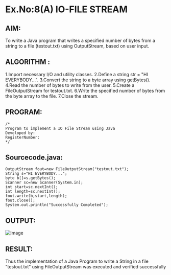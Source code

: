 # Ex.No:8(A)           IO-FILE STREAM
## AIM:
To write a Java program that writes a specified number of bytes from a string to a file (testout.txt) using OutputStream, based on user input.

## ALGORITHM :
1.Import necessary I/O and utility classes.
2.Define a string str = "HI EVERYBODY...".
3.Convert the string to a byte array using getBytes().
4.Read the number of bytes to write from the user.
5.Create a FileOutputStream for testout.txt.
6.Write the specified number of bytes from the byte array to the file.
7.Close the stream.


## PROGRAM:
 ```
/*
Program to implement a IO File Stream using Java
Developed by: 
RegisterNumber:  
*/
```

## Sourcecode.java:
```
OutputStream fout=new FileOutputStream("testout.txt");
String s="HI EVERYBODY...";
byte b[]=s.getBytes();
Scanner sc=new Scanner(System.in);
int start=sc.nextInt();
int length=sc.nextInt();
fout.write(b,start,length);
fout.close();
System.out.println("Successfully Completed");
```



## OUTPUT:
![image](https://github.com/user-attachments/assets/913134c5-c8bb-4951-9328-af89fb6cccfc)



## RESULT:
Thus the implementation of a Java Program to write a String in a file "testout.txt" using FileOutputStream was executed and verified successfully

